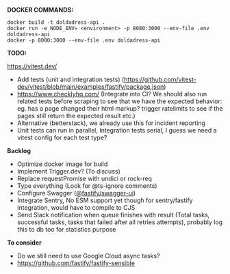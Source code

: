 **DOCKER COMMANDS:**

```
docker build -t doldadress-api .
docker run -e NODE_ENV= <environment> -p 8080:3000 --env-file .env doldadress-api
docker -p 8080:3000 --env-file .env doldadress-api
```

**TODO:**

https://vitest.dev/

- Add tests (unit and integration tests) (https://github.com/vitest-dev/vitest/blob/main/examples/fastify/package.json)
- https://www.checklyhq.com/ (Integrate into CI? We should also run related tests before scraping to see that we have the expected behavior: eg. has a page changed their html markup? trigger ratelimits to see if the pages still return the expected result etc.)
- Alternative (betterstack), we already use this for incident reporting
- Unit tests can run in parallel, Integration tests serial, I guess we need a vitest config for each test type?

**Backlog**

- Optimize docker image for build
- Implement Trigger.dev? (To discuss)
- Replace requestPromise with undici or rock-req
- Type everything (Look for @ts-ignore comments)
- Configure Swagger ([@fastify/swagger-ui](https://github.com/fastify/fastify-swagger-ui))
- Integrate Sentry, No ESM support yet though for sentry/fastify integration, would have to compile to CJS
- Send Slack notification when queue finishes with result (Total tasks, successful tasks, tasks that failed after all retries attempts), probably log this to db too for statistics purpose

**To consider**

- Do we still need to use Google Cloud async tasks?
- https://github.com/fastify/fastify-sensible
